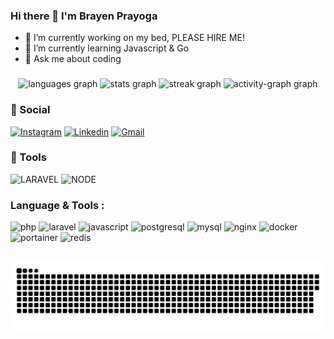 ### Hi there 👋 I'm Brayen Prayoga

- 🔭 I’m currently working on my bed, PLEASE HIRE ME! 
- 🌱 I’m currently learning Javascript & Go
- 💬 Ask me about coding

###

<div align="center">
  <img src="https://github-readme-stats.vercel.app/api/top-langs?username=brayenprayoga&locale=en&hide_title=false&layout=compact&card_width=320&langs_count=5&theme=radical&hide_border=false" height="200" alt="languages graph"  />
  <img src="https://github-readme-stats.vercel.app/api?username=brayenprayoga&hide_title=false&hide_rank=true&show_icons=true&include_all_commits=true&count_private=true&disable_animations=false&theme=radical&locale=en&hide_border=false" height="200" alt="stats graph"  />
  <img src="https://streak-stats.demolab.com?user=brayenprayoga&locale=en&mode=daily&theme=radical&hide_border=false&border_radius=5" height="270" alt="streak graph"  />
  <img src="https://github-readme-activity-graph.vercel.app/graph?username=brayenprayoga&theme=redical&area=true" height="270" alt="activity-graph graph"  />
</div>

### 👨 Social

[![Instagram](https://img.shields.io/badge/Instagram-E4405F?style=for-the-badge&logo=instagram&logoColor=white)](https://www.instagram.com/brayenprayoga/?hl=en)
[![Linkedin](https://img.shields.io/badge/LinkedIn-0077B5?style=for-the-badge&logo=linkedin&logoColor=white)](https://www.linkedin.com/in/brayen-prayoga-6a6269170)
[![Gmail](https://img.shields.io/badge/gmail-EA4335?style=for-the-badge&logo=gmail&logoColor=white)]([https://www.linkedin.com/in/brayen-prayoga-6a6269170](https://mail.google.com/mail/u/0/?fs=1&to=brayenprayoga41@gmail.com&tf=cm))

### 🚀 Tools

<!--![NEST](https://img.shields.io/badge/NEST-white?style=for-the-badge&logo=nestjs&logoColor=E0234E)-->
![LARAVEL](https://img.shields.io/badge/LARAVEL-FF2D20?style=for-the-badge&logo=laravel&logoColor=white)
![NODE](https://img.shields.io/badge/nodejs-339933?style=for-the-badge&logo=nodedotjs&logoColor=white)

###

<!-- [![Top Langs](https://github-readme-stats.vercel.app/api/top-langs/?username=ikhsanheriyawan2404&layout=compact)](https://github.com/anuraghazra/github-readme-stats) -->

### Language & Tools :
<p>

  ![php](https://img.shields.io/badge/-777BB4?style=for-the-badge&logo=php&logoColor=white)
  ![laravel](https://img.shields.io/badge/-FF2D20?style=for-the-badge&logo=laravel&logoColor=white)
  ![javascript](https://img.shields.io/badge/-F7DF1E?style=for-the-badge&logo=javascript&logoColor=black)
  ![postgresql](https://img.shields.io/badge/-4169E1?style=for-the-badge&logo=postgresql&logoColor=black)
  ![mysql](https://img.shields.io/badge/-4479A1?style=for-the-badge&logo=mysql&logoColor=black)
  ![nginx](https://img.shields.io/badge/-009639?style=for-the-badge&logo=nginx&logoColor=white)
  ![docker](https://img.shields.io/badge/-2496ED?style=for-the-badge&logo=docker&logoColor=white)
  ![portainer](https://img.shields.io/badge/-13BEF9?style=for-the-badge&logo=portainer&logoColor=black)
  ![redis](https://img.shields.io/badge/-DC382D?style=for-the-badge&logo=redis&logoColor=black)
  
  <!--![GRAFANA](https://img.shields.io/badge/-F46800?style=for-the-badge&logo=grafana&logoColor=white)
  ![PROMETHEUS](https://img.shields.io/badge/-E6522C?style=for-the-badge&logo=prometheus&logoColor=white)
  ![K6](https://img.shields.io/badge/-7D64FF?style=for-the-badge&logo=k6&logoColor=white)
  ![socketdotio](https://img.shields.io/badge/-010101?style=for-the-badge&logo=socketdotio&logoColor=white)
  ![jenkins](https://img.shields.io/badge/-D24939?style=for-the-badge&logo=jenkins&logoColor=black)
  ![podman](https://img.shields.io/badge/-7C35A7?style=for-the-badge&logo=podman&logoColor=white)
  ![rabbitmq](https://img.shields.io/badge/-FF6600?style=for-the-badge&logo=rabbitmq&logoColor=white)
  ![typescript](https://img.shields.io/badge/-3178C6?style=for-the-badge&logo=typescript&logoColor=black)
  ![express](https://img.shields.io/badge/-000000?style=for-the-badge&logo=express&logoColor=white) -->
  
</p>
  
<div align="center">
  <br clear="both">
  <img src="https://raw.githubusercontent.com/brayenprayoga/brayenprayoga/output/snake.svg" alt="Snake animation" />
</div>
